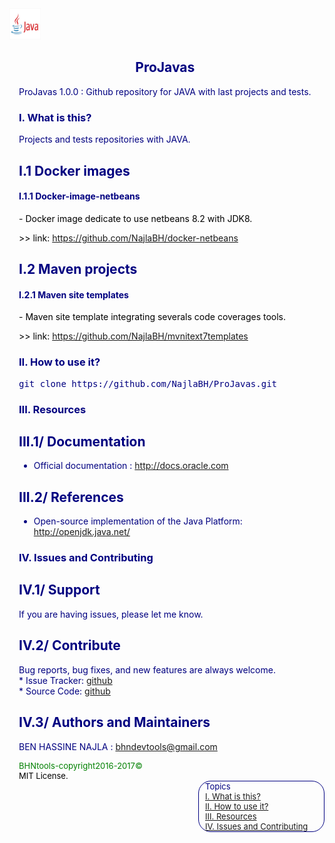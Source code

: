 <html>
<head>
  <meta charset="utf-8" />
</head>
<body>
    <header>
        <section style="color:blue;float:left;padding-right:10px;">
         <img src="imgs/logoJavaSmall.png" style="width:50px;height:50px;">
         </section>
        <section style="color:navy;float:left;padding-left:15px;">
        <h1>ProJavas</h1>
        <citation>
        ProJavas 1.0.0 : Github repository for JAVA with last projects and tests.</citation>
        </section>
    </header>
<section style="color:navy;float:left;padding-left:15px;">
<article>
<h1 id='idtitle1'>I. What is this?</h1>
<p>Projects and tests repositories with JAVA.</p>
<h2 id='idtitle1'>I.1 Docker images</h2>
<h4 id='idtitle1'>I.1.1 Docker-image-netbeans</h4>
<p style="color:black;"> - Docker image dedicate to use netbeans 8.2 with JDK8.</p>
<p style="color:black;"> >> link: <a href='https://github.com/NajlaBH/docker-netbeans'>https://github.com/NajlaBH/docker-netbeans</a></p>

<h2 id='idtitle1'>I.2 Maven projects</h2>
<h4 id='idtitle1'>I.2.1 Maven site templates</h4>
<p style="color:black;"> - Maven site template integrating severals code coverages tools.</p>
<p style="color:black;"> >> link: <a href='https://github.com/NajlaBH/mvnitext7templates'>https://github.com/NajlaBH/mvnitext7templates</a></p>

<h1 id='idtitle2'>II. How to use it?</h1>
<p><pre>git clone https://github.com/NajlaBH/ProJavas.git</pre></p>
<h1 id='idtitle3'>III. Resources</h1>
<h2>III.1/ Documentation</h2>
<ul>
<li>Official documentation : <a href="http://docs.oracle.com">http://docs.oracle.com</a></li>
</ul>
<h2>III.2/ References</h2>
<ul>
<li>Open-source implementation of the Java Platform: <a href="http://openjdk.java.net/">http://openjdk.java.net/</a></li>
</ul>
<h1 id='idtitle4'>IV. Issues and Contributing</h1> 
<h2>IV.1/ Support</h2>
<p>
If you are having issues, please let me know.
</p>
<h2>IV.2/ Contribute</h2>
<p>Bug reports, bug fixes, and new features are always welcome.<br>
* Issue Tracker: <a href="https://github.com/NajlaBH/ProJavas/issues">github</a><br>
* Source Code: <a href="https://github.com/NajlaBH/ProJavas/pulls">github</a></p>
<h2 id='idtitleE'>IV.3/ Authors and Maintainers</h2>
<p>BEN HASSINE NAJLA : <a href="MAILTO:bhndevtools@gmail.com?Subject=DockerBIum">bhndevtools@gmail.com</a></p>

<section style="font: bold;color:green;align:center;font-size:small;">
<footer>
BHNtools-copyright2016-2017©
<br>
<span style="color:black;">MIT License.</span>
</footer>
</section>
</article>
</section>
<aside style='float:right; font:bold; color:navy; align:center; font-size:small; border: 1.5px solid; border-radius:20px; width:200px;'>
 <div style='font:bold;width:250px;padding-left:5px; padding-right:5px; margin-left:5px;'>Topics<br>
<a href=#idtitle1>I. What is this?</a>
<br>
<a href=#idtitle2>II. How to use it?</a>
<br>
<a href=#idtitle3>III. Resources</a>
<br>
<a href=#idtitle4>IV. Issues and Contributing</a>
</div>
</aside>
</body>
</html>
